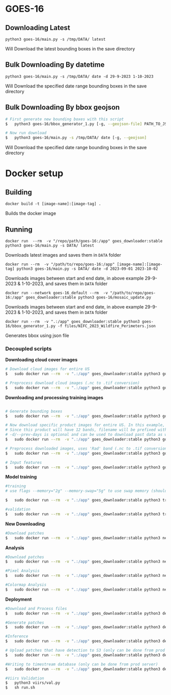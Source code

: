 # GOES-16

## Downloading Latest

```
python3 goes-16/main.py -s /tmp/DATA/ latest
```

Will Download the latest bounding boxes in the save directory


## Bulk Downloading By datetime

```
python3 goes-16/main.py -s /tmp/DATA/ date -d 29-9-2023 1-10-2023
```
Will Download the specified date range bounding boxes in the save directory

## Bulk Downloading By bbox geojson

```bash
# First generate new bounding boxes with this script
$   python3 goes-16/bbox_generator_1.py [-g, --geojson-file] PATH_TO_JSON_FILE

# Now run download
$   python3 goes-16/main.py -s /tmp/DATA/ date [-g, --geojson]
```
Will Download the specified date range bounding boxes in the save directory

# Docker setup
## Building
```
docker build -t [image-name]:[image-tag] .
```
Builds the docker image

## Running
```
docker run  --rm  -v "/repo/path/goes-16:/app" goes_downloader:stable python3 goes-16/main.py -s DATA/ latest
```
Downloads latest images and saves them in `DATA` folder

```
docker run --rm  -v "/path/to/repo/goes-16:/app" [image-name]:[image-tag] python3 goes-16/main.py -s DATA/ date -d 2023-09-01 2023-10-02
```
Downloads images between start and end date, in above example 29-9-2023 & 1-10-2023, and saves them in `DATA` folder


```
docker run --network goes-16_default --rm  -v "/path/to/repo/goes-16:/app" goes_downloader:stable python3 goes-16/mosaic_update.py
```
Downloads images between start and end date, in above example 29-9-2023 & 1-10-2023, and saves them in `DATA` folder

```
docker run --rm  -v ".:/app" goes_downloader:stable python3 goes-16/bbox_generator_1.py -f files/NIFC_2023_Wildfire_Perimeters.json
```
Generates bbox using json file

### Decoupled scripts
**Downloading cloud cover images**
```bash
# Download cloud images for entire US
$   sudo docker run --rm  -v ".:/app" goes_downloader:stable python3 goes-16/DOWNLOAD_dated_bbox.py -s /app/DATA/ -p ABI-L2-ACMC

# Preprocess download cloud images (.nc to .tif conversion)
$   sudo docker run --rm  -v ".:/app" goes_downloader:stable python3 goes-16/PREPROCESS_images_bbox.py -s /app/DATA/ -p ABI-L2-ACMC -b ACM
```

**Downloading and processing training images**
```bash

# Generate bounding boxes
$   sudo docker run --rm  -v ".:/app" goes_downloader:stable python3 goes-16/new_bbox.py -f files/NIFC_2023_Wildfire_Perimeters.json

# Now download specific product images for entire US. In this example, we are taking ABI-L1b-RadC product
# Since this product will have 12 bands, filename will be prefixed with channel numbers, such as C04 or C12 etc.
# -d/--prev-days is optional and can be used to download past data as well
$   sudo docker run --rm  -v ".:/app" goes_downloader:stable python3 goes-16/DOWNLOAD_dated_bbox.py -s /app/DATA/ -p ABI-L1b-RadC -d 15 -b 7,12,13,14,15

# Preprocess downloaded images, uses 'Rad' band (.nc to .tif conversion & cropping)
$   sudo docker run --rm  -v ".:/app" goes_downloader:stable python3 goes-16/PREPROCESS_images_bbox.py -s /app/DATA/ -p ABI-L1b-RadC -b Rad -f radiance

# Input features
$   sudo docker run --rm  -v ".:/app" goes_downloader:stable python3 goes-16/input_features.py -d /app/DATA -p 15 -w 32
```

**Model training**
```bash
#training
# use flags --memory="2g" --memory-swap="5g" to use swap memory (should be present in system)

$	sudo docker run --rm  -v ".:/app" goes_downloader:stable python3 training/train.py -d DATA -r 0.8 -e 50 -t 0.4 -m R2AttU

#validation
$	sudo docker run --rm  -v ".:/app" goes_downloader:stable python3 training/val.py -d DATA/ -m training/models/R2AttU/model5_0.19709928333759308.pth
```


**New Downloading**
```bash
#Download patches
$   sudo docker run --rm  -v ".:/app" goes_downloader:stable python3 new_goes/download.py -s DATA -j files/Filtered_WFIGS_Interagency_Perimeters.json -p ABI-L1b-RadC
```

**Analysis**
```bash
#Download patches
$   sudo docker run --rm  -v ".:/app" goes_downloader:stable python3 new_goes/download_analytics.py

#Pixel Analysis
$   sudo docker run --rm  -v ".:/app" goes_downloader:stable python3 new_goes/pixel_analysis.py

#Colormap Analysis
$   sudo docker run --rm  -v ".:/app" goes_downloader:stable python3 new_goes/colormap_analysis.py
```

**Deployment**
```bash
#Download and Process files
$   sudo docker run --rm  -v ".:/app" goes_downloader:stable python3 deployment/download.py

#Generate patches
$   sudo docker run --rm  -v ".:/app" goes_downloader:stable python3 deployment/node.py

#Inference
$   sudo docker run --rm  -v ".:/app" goes_downloader:stable python3 deployment/infer.py

# Upload patches that have detection to S3 (only can be done from prod server)
$   sudo docker run --rm  -v ".:/app" goes_downloader:stable python3 deployment/upload_patches.py

#Writing to timestream database (only can be done from prod server)
$   sudo docker run --rm  -v ".:/app" goes_downloader:stable python3 deployment/timestream_writer.py

#Viirs Validation
$   python3 viirs/val.py
$   sh run.sh
```
